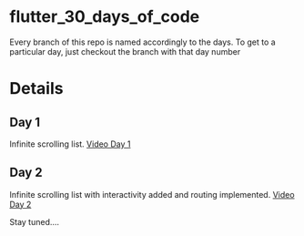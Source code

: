 # flutter_30_days_of_code

Every branch of this repo is named accordingly to the days. To get to a particular day, just checkout the branch with that day number

# Details

## Day 1

  Infinite scrolling list. [Video Day 1](https://drive.google.com/file/d/1R-kt8_AW8gynEnjKmGrqVB6T4ppIxmBt/view?usp=sharing)
  
## Day 2

  Infinite scrolling list with interactivity added and routing implemented. [Video Day 2](https://drive.google.com/file/d/1R6fOrqpnz7oehhcrhWWbp3MAvZ8Gncnc/view?usp=sharing)


Stay tuned....
